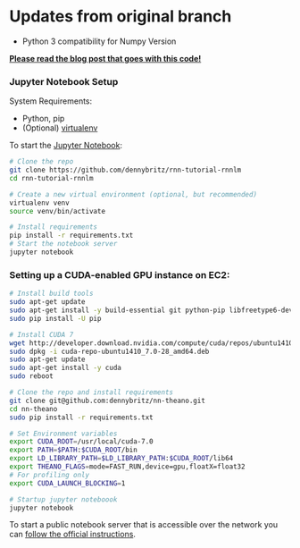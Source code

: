 # Updates from original branch
- Python 3 compatibility for Numpy Version

**[Please read the blog post that goes with this code!](http://www.wildml.com/2015/09/recurrent-neural-networks-tutorial-part-2-implementing-a-language-model-rnn-with-python-numpy-and-theano/)**

### Jupyter Notebook Setup

System Requirements:

- Python, pip
- (Optional) [virtualenv](https://virtualenv.pypa.io/en/latest/)

To start the [Jupyter Notebook](https://jupyter.org/index.html):

```bash
# Clone the repo
git clone https://github.com/dennybritz/rnn-tutorial-rnnlm
cd rnn-tutorial-rnnlm

# Create a new virtual environment (optional, but recommended)
virtualenv venv
source venv/bin/activate

# Install requirements
pip install -r requirements.txt
# Start the notebook server
jupyter notebook
```

### Setting up a CUDA-enabled GPU instance on EC2:

```bash
# Install build tools
sudo apt-get update
sudo apt-get install -y build-essential git python-pip libfreetype6-dev libxft-dev libncurses-dev libopenblas-dev  gfortran python-matplotlib libblas-dev liblapack-dev libatlas-base-dev python-dev python-pydot linux-headers-generic linux-image-extra-virtual
sudo pip install -U pip

# Install CUDA 7
wget http://developer.download.nvidia.com/compute/cuda/repos/ubuntu1410/x86_64/cuda-repo-ubuntu1410_7.0-28_amd64.deb
sudo dpkg -i cuda-repo-ubuntu1410_7.0-28_amd64.deb
sudo apt-get update
sudo apt-get install -y cuda
sudo reboot

# Clone the repo and install requirements
git clone git@github.com:dennybritz/nn-theano.git
cd nn-theano
sudo pip install -r requirements.txt

# Set Environment variables
export CUDA_ROOT=/usr/local/cuda-7.0
export PATH=$PATH:$CUDA_ROOT/bin
export LD_LIBRARY_PATH=$LD_LIBRARY_PATH:$CUDA_ROOT/lib64
export THEANO_FLAGS=mode=FAST_RUN,device=gpu,floatX=float32
# For profiling only
export CUDA_LAUNCH_BLOCKING=1

# Startup jupyter noteboook
jupyter notebook
```

To start a public notebook server that is accessible over the network you can [follow the official instructions](http://jupyter-notebook.readthedocs.org/en/latest/public_server.html#notebook-public-server).
